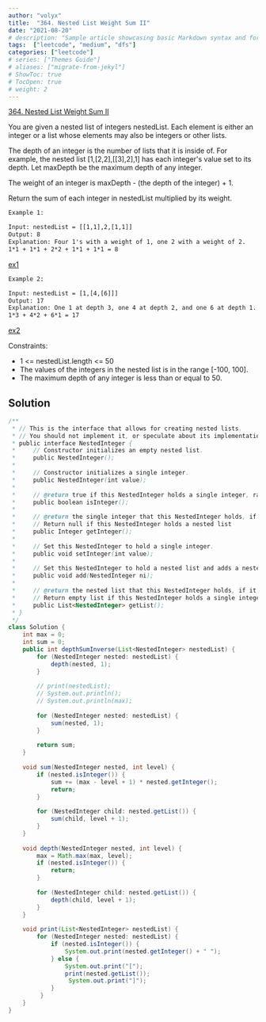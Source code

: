```yaml
---
author: "volyx"
title:  "364. Nested List Weight Sum II"
date: "2021-08-20"
# description: "Sample article showcasing basic Markdown syntax and formatting for HTML elements."
tags:  ["leetcode", "medium", "dfs"]
categories: ["leetcode"]
# series: ["Themes Guide"]
# aliases: ["migrate-from-jekyl"]
# ShowToc: true
# TocOpen: true
# weight: 2
---
```


[364. Nested List Weight Sum II](https://leetcode.com/problems/nested-list-weight-sum-ii/)

You are given a nested list of integers nestedList. Each element is either an integer or a list whose elements may also be integers or other lists.

The depth of an integer is the number of lists that it is inside of. For example, the nested list [1,[2,2],[[3],2],1] has each integer's value set to its depth. Let maxDepth be the maximum depth of any integer.

The weight of an integer is maxDepth - (the depth of the integer) + 1.

Return the sum of each integer in nestedList multiplied by its weight.

```txt
Example 1:

Input: nestedList = [[1,1],2,[1,1]]
Output: 8
Explanation: Four 1's with a weight of 1, one 2 with a weight of 2.
1*1 + 1*1 + 2*2 + 1*1 + 1*1 = 8
```

[ex1](/images/2021-08-20-ex1.png)

```txt
Example 2:

Input: nestedList = [1,[4,[6]]]
Output: 17
Explanation: One 1 at depth 3, one 4 at depth 2, and one 6 at depth 1.
1*3 + 4*2 + 6*1 = 17
```

[ex2](/images/2021-08-20-ex2.png)

Constraints:

- 1 <= nestedList.length <= 50
- The values of the integers in the nested list is in the range [-100, 100].
- The maximum depth of any integer is less than or equal to 50.

## Solution

```java
/**
 * // This is the interface that allows for creating nested lists.
 * // You should not implement it, or speculate about its implementation
 * public interface NestedInteger {
 *     // Constructor initializes an empty nested list.
 *     public NestedInteger();
 *
 *     // Constructor initializes a single integer.
 *     public NestedInteger(int value);
 *
 *     // @return true if this NestedInteger holds a single integer, rather than a nested list.
 *     public boolean isInteger();
 *
 *     // @return the single integer that this NestedInteger holds, if it holds a single integer
 *     // Return null if this NestedInteger holds a nested list
 *     public Integer getInteger();
 *
 *     // Set this NestedInteger to hold a single integer.
 *     public void setInteger(int value);
 *
 *     // Set this NestedInteger to hold a nested list and adds a nested integer to it.
 *     public void add(NestedInteger ni);
 *
 *     // @return the nested list that this NestedInteger holds, if it holds a nested list
 *     // Return empty list if this NestedInteger holds a single integer
 *     public List<NestedInteger> getList();
 * }
 */
class Solution {
    int max = 0;
    int sum = 0;
    public int depthSumInverse(List<NestedInteger> nestedList) {
        for (NestedInteger nested: nestedList) {
            depth(nested, 1);
        }
        
        // print(nestedList);
        // System.out.println();
        // System.out.println(max);
        
        for (NestedInteger nested: nestedList) {
            sum(nested, 1);
        }
        
        return sum;
    }
    
    void sum(NestedInteger nested, int level) {
        if (nested.isInteger()) {
            sum += (max - level + 1) * nested.getInteger();
            return;
        }
        
        for (NestedInteger child: nested.getList()) {
            sum(child, level + 1);
        }
    }
    
    void depth(NestedInteger nested, int level) {
        max = Math.max(max, level);
        if (nested.isInteger()) {
            return;
        }
        
        for (NestedInteger child: nested.getList()) {
            depth(child, level + 1);
        }
    }
    
    void print(List<NestedInteger> nestedList) {
        for (NestedInteger nested: nestedList) {
            if (nested.isInteger()) {
                System.out.print(nested.getInteger() + " ");
            } else {
                System.out.print("[");
                print(nested.getList());
                 System.out.print("]");
            }
         }
    }
}
```
